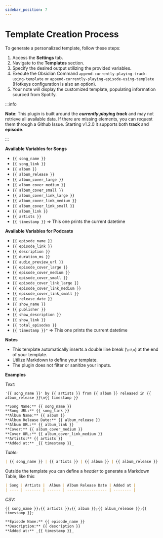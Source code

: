 ```yaml
---
sidebar_position: 7
---
```


# Template Creation Process

To generate a personalized template, follow these steps:

1. Access the **Settings** tab.
2. Navigate to the **Templates** section.
3. Specify the desired output utilizing the provided variables.
4. Execute the Obsidian Command `append-currently-playing-track-using-template` or `append-currently-playing-episode-using-template` (Hotkeys configuration is also an option).
5. Your note will display the customized template, populating information sourced from Spotify.

:::info

**Note**: This plugin is built around the **_currently playing track_** and may not retrieve all available data. If there are missing elements, you can request them through a Github Issue.
Starting v1.2.0 it supports both **track** and **episode**.

:::

**Available Variables for Songs**

- `{{ song_name }}`
- `{{ song_link }}`
- `{{ album }}`
- `{{ album_release }}`
- `{{ album_cover_large }}`
- `{{ album_cover_medium }}`
- `{{ album_cover_small }}`
- `{{ album_cover_link_large }}`
- `{{ album_cover_link_medium }}`
- `{{ album_cover_link_small }}`
- `{{ album_link }}`
- `{{ artists }}`
- `{{ timestamp }}` => This one prints the current datetime

**Available Variables for Podcasts**

- `{{ episode_name }}`
- `{{ episode_link }}`
- `{{ description }}`
- `{{ duration_ms }}`
- `{{ audio_preview_url }}`
- `{{ episode_cover_large }}`
- `{{ episode_cover_medium }}`
- `{{ episode_cover_small }}`
- `{{ episode_cover_link_large }}`
- `{{ episode_cover_link_medium }}`
- `{{ episode_cover_link_small }}`
- `{{ release_date }}`
- `{{ show_name }}`
- `{{ publisher }}`
- `{{ show_description }}`
- `{{ show_link }}`
- `{{ total_episodes }}`
- `{{ timestamp }}"` => This one prints the current datetime

**Notes**

- This template automatically inserts a double line break (`\n\n`) at the end of your template.
- Utilize Markdown to define your template.
- The plugin does not filter or sanitize your inputs.

**Examples**

_Text:_

```text
'{{ song_name }}' by {{ artists }} from {{ album }} released in {{ album_release }}\n{{ timestamp }}
```

```markdown
**Song Name:** {{ song_name }}
**Song URL:** {{ song_link }}
**Album Name:** {{ album }}
**Album Release Date:** {{ album_release }}
**Album URL:** {{ album_link }}
**Cover:** {{ album_cover_medium }}
**Cover URL:** {{ album_cover_link_medium }}
**Artists:** {{ artists }}
**Added at:** _{{ timestamp }}_
```

_Table:_

```md
| {{ song_name }} | {{ artists }} | {{ album }} | {{ album_release }} | {{ timestamp }} |
```

Outside the template you can define a _header_ to generate a Markdown Table, like this:

```md
| Song | Artists |  Album | Album Release Date | Added at |
| ---- | ------- | ------ | ------------------ | -------- |
```

_CSV:_

```csv
{{ song_name }};{{ artists }};{{ album }};{{ album_release }};{{ timestamp }};
```

```md
**Episode Name:** {{ episode_name }}
**Description:** {{ description }}
**Added at:** _{{ timestamp }}_
```
